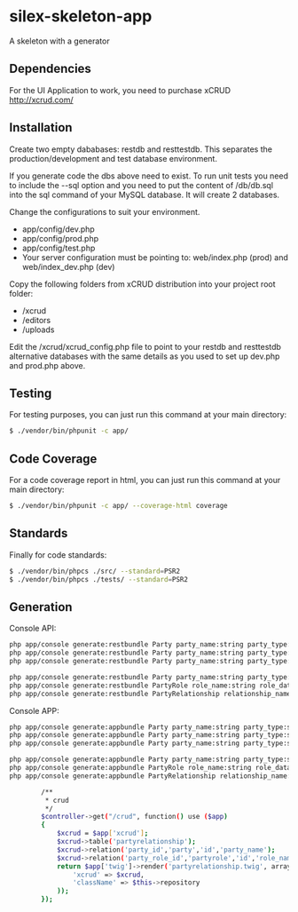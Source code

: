 silex-skeleton-app
==================

A skeleton with a generator

Dependencies
------------

For the UI Application to work, you need to purchase xCRUD http://xcrud.com/

Installation
------------

Create two empty dababases: restdb and resttestdb.
This separates the production/development and test database environment.

If you generate code the dbs above need to exist.
To run unit tests you need to include the --sql option and you need to put the content of /db/db.sql into the sql command of your MySQL database. It will create 2 databases.

Change the configurations to suit your environment.

 * app/config/dev.php
 * app/config/prod.php
 * app/config/test.php
 * Your server configuration must be pointing to: web/index.php (prod) and web/index_dev.php (dev)

 Copy the following folders from xCRUD distribution into your project root folder:
 * /xcrud
 * /editors
 * /uploads

 Edit the /xcrud/xcrud_config.php file to point to your restdb and resttestdb alternative databases with the same details as you used to set up dev.php and prod.php above.

Testing
-------

For testing purposes, you can just run this command at your main directory:

``` sh
$ ./vendor/bin/phpunit -c app/
```

Code Coverage
-------------

For a code coverage report in html, you can just run this command at your main directory:

``` sh
$ ./vendor/bin/phpunit -c app/ --coverage-html coverage
```

Standards
---------

Finally for code standards:

``` sh
$ ./vendor/bin/phpcs ./src/ --standard=PSR2
$ ./vendor/bin/phpcs ./tests/ --standard=PSR2
```

Generation
----------

Console API:

``` sh
php app/console generate:restbundle Party party_name:string party_type:string --sql
php app/console generate:restbundle Party party_name:string party_type:string --travis
php app/console generate:restbundle Party party_name:string party_type:string --migration

php app/console generate:restbundle Party party_name:string party_type:string --migration --sql
php app/console generate:restbundle PartyRole role_name:string role_data:string --migration --sql
php app/console generate:restbundle PartyRelationship relationship_name:string relationship_data:string party_id:string party_role_id:string --migration --sql
```

Console APP:

``` sh
php app/console generate:appbundle Party party_name:string party_type:string --sql
php app/console generate:appbundle Party party_name:string party_type:string --travis
php app/console generate:appbundle Party party_name:string party_type:string --migration

php app/console generate:appbundle Party party_name:string party_type:string --migration --sql
php app/console generate:appbundle PartyRole role_name:string role_data:string --migration --sql
php app/console generate:appbundle PartyRelationship relationship_name:string relationship_data:string party_id:string party_role_id:string --migration --sql

        /**
         * crud
         */
        $controller->get("/crud", function() use ($app)
        {
            $xcrud = $app['xcrud'];
            $xcrud->table('partyrelationship');
            $xcrud->relation('party_id','party','id','party_name');
            $xcrud->relation('party_role_id','partyrole','id','role_name');
            return $app['twig']->render('partyrelationship.twig', array(
                'xcrud' => $xcrud,
                'className' => $this->repository
            ));
        });
        
```